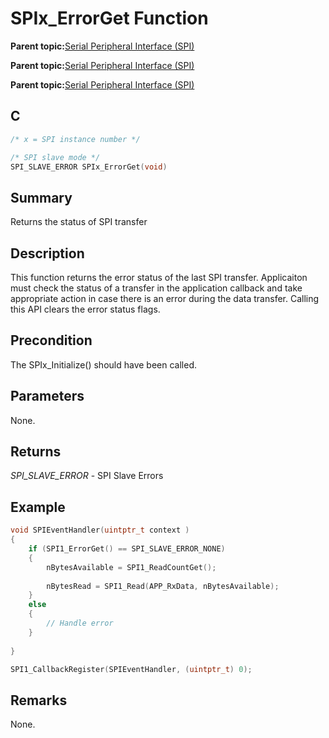 # SPIx\_ErrorGet Function

**Parent topic:**[Serial Peripheral Interface \(SPI\)](GUID-246C53F6-3912-4437-AEC8-C2262CEF3EF6.md)

**Parent topic:**[Serial Peripheral Interface \(SPI\)](GUID-CBD5BFEF-57AB-4CA0-92C0-00CB1A72D686.md)

**Parent topic:**[Serial Peripheral Interface \(SPI\)](GUID-84F93473-4002-4DDD-A28F-9BF9DB6B7C3E.md)

## C

```c
/* x = SPI instance number */

/* SPI slave mode */
SPI_SLAVE_ERROR SPIx_ErrorGet(void)
```

## Summary

Returns the status of SPI transfer

## Description

This function returns the error status of the last SPI transfer. Applicaiton must check the status of a transfer in the application callback and take appropriate action in case there is an error during the data transfer. Calling this API clears the error status flags.

## Precondition

The SPIx\_Initialize\(\) should have been called.

## Parameters

None.

## Returns

*SPI\_SLAVE\_ERROR* - SPI Slave Errors

## Example

```c
void SPIEventHandler(uintptr_t context )
{
    if (SPI1_ErrorGet() == SPI_SLAVE_ERROR_NONE)
    {
        nBytesAvailable = SPI1_ReadCountGet();
        
        nBytesRead = SPI1_Read(APP_RxData, nBytesAvailable);
    }
    else
    {
        // Handle error
    }
    
}

SPI1_CallbackRegister(SPIEventHandler, (uintptr_t) 0);
```

## Remarks

None.

